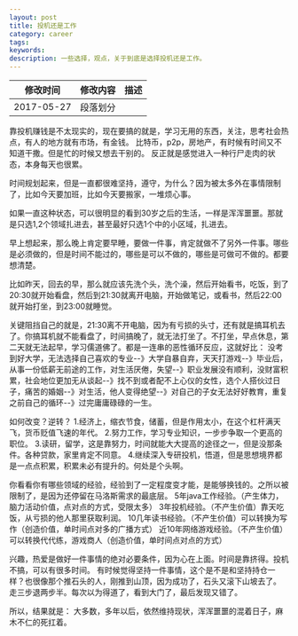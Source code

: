 ```yaml
---
layout: post
title: 投机还是工作
category: career
tags: 
keywords: 
description: 一些选择，观点，关于到底是选择投机还是工作。
---
```

| 修改时间 |    修改内容        | 描述  |
| ------------- |:-------------:| -----:|
| 2017-05-27     | 段落划分| |

靠投机赚钱是不太现实的，现在要搞的就是，学习无用的东西，关注，思考社会热点，有人的地方就有市场，有金钱。
比特币，p2p，房地产，有时候有时间又不知道干撒。但是忙的时候又想去干别的。
反正就是感觉进入一种行尸走肉的状态，本身每天也很累。

时间规划起来，但是一直都很难坚持，遵守，为什么？因为被太多外在事情限制了，比如今天要加班，比如今天要搬家，一堆烦心事。

如果一直这种状态，可以很明显的看到30岁之后的生活，一样是浑浑噩噩。那就是只选1,2个领域扎进去，甚至最好只选1个中的小区域，扎进去。

早上想起来，那么晚上肯定要早睡，要做一件事，肯定就做不了另外一件事。哪些是必须做的，但是时间不能过的，哪些是可以不做的，哪些是可做可不做的。都要想清楚。

比如昨天，回去的早，那么就应该先洗个头，洗个澡，然后开始看书，吃饭，到了20:30就开始看盘，然后到21:30就离开电脑，开始做笔记，或看书，然后22:00就开始打坐，到23:00就睡觉。

关键阻挡自己的就是，21:30离不开电脑，因为有亏损的头寸，还有就是搞耳机去了。你搞耳机就不能看盘了，时间搞晚了，就无法打坐了。不打坐，早点休息，第二天就无法起早，学习儒道佛了。都是一连串的恶性循环反应，这就好比：
没考到好大学，无法选择自己喜欢的专业--》大学自暴自弃，天天打游戏--》毕业后，从事一份低薪无前途的工作，对生活厌倦，失望--》职业发展没有顺利，没财富积累，社会地位更加无从谈起--》找不到或者配不上心仪的女性，选个人搭伙过日子，痛苦的婚姻--》对生活，他人变得绝望--》对自己的子女无法好好教育，重复之前自己的循环--》过完庸庸碌碌的一生。

如何改变？逆转？
1.经济上，缩衣节食，储蓄，但是作用太小，在这个杠杆满天飞，货币贬值飞速的年代。
2.努力工作，学习专业知识，一步步争取一个更高的职位。
3.读研，留学，这是靠努力，时间就能大大提高的途径之一，但是没那条件。各种贷款，家里肯定不同意。
4.继续深入专研投机，悟道，但是思想境界都是一点点积累，积累未必有提升的。何处是个头啊。


你看看你有哪些领域的经验，经验到了一定程度变才能，是能够换钱的。之所以被限制了，是因为还停留在马洛斯需求的最底层。
5年java工作经验。（产生体力，脑力活动价值，点对点的方式，受限太多）
3年投机经验。（不产生价值）靠天吃饭，从亏损的他人那里获取利润。
10几年读书经验。（不产生价值）可以转换为写作（创造价值，单时间点对多的广播方式）
近10年网络游戏经验。（不产生价值）可以转换代代练，游戏商人（创造价值，单时间点对点的方式）

兴趣，热爱是做好一件事情的绝对必要条件，因为心在上面。时间是靠挤得。投机不搞，可以有很多时间。
有时候觉得坚持一件事情，这个是不是和坚持持仓一样？也很像那个推石头的人，刚推到山顶，因为成功了，石头又滚下山坡去了。
走三步退两步半。每次以为得道了，看到大门了，最后发现又错了。



所以，结果就是：
大多数，多年以后，依然维持现状，浑浑噩噩的混着日子，麻木不仁的死扛着。







